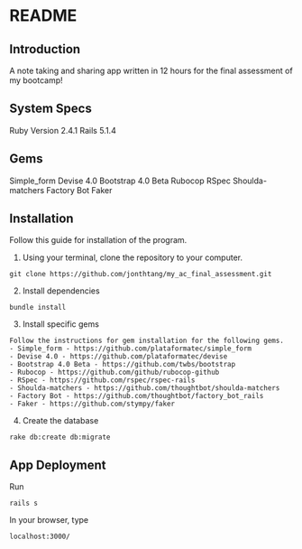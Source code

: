 # README


## Introduction
A note taking and sharing app written in 12 hours for the final assessment of my bootcamp!

## System Specs
Ruby Version 2.4.1
Rails 5.1.4

## Gems
Simple_form
Devise 4.0
Bootstrap 4.0 Beta
Rubocop
RSpec
Shoulda-matchers
Factory Bot
Faker

## Installation
Follow this guide for installation of the program.
1. Using your terminal, clone the repository to your computer.
```
git clone https://github.com/jonthtang/my_ac_final_assessment.git
```

2. Install dependencies
```
bundle install
```

3. Install specific gems
```
Follow the instructions for gem installation for the following gems.
- Simple_form - https://github.com/plataformatec/simple_form
- Devise 4.0 - https://github.com/plataformatec/devise
- Bootstrap 4.0 Beta - https://github.com/twbs/bootstrap
- Rubocop - https://github.com/github/rubocop-github
- RSpec - https://github.com/rspec/rspec-rails
- Shoulda-matchers - https://github.com/thoughtbot/shoulda-matchers
- Factory Bot - https://github.com/thoughtbot/factory_bot_rails
- Faker - https://github.com/stympy/faker
```

4. Create the database
```
rake db:create db:migrate
```

## App Deployment
Run
```
rails s
```
In your browser, type
```
localhost:3000/
```
